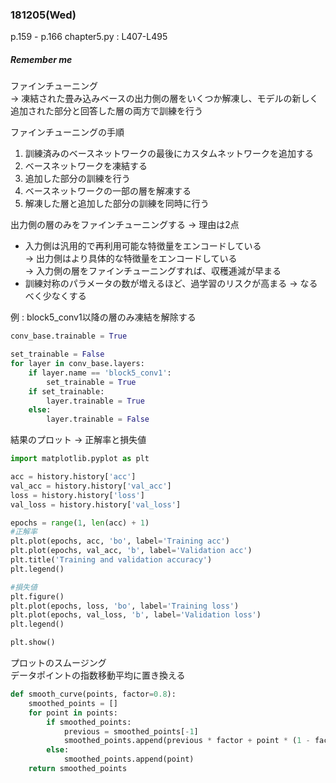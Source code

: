 ### 181205(Wed)  
p.159 - p.166
chapter5.py : L407-L495
##### *Remember me*  
ファインチューニング  
-> 凍結された畳み込みベースの出力側の層をいくつか解凍し、モデルの新しく追加された部分と回答した層の両方で訓練を行う

ファインチューニングの手順
1. 訓練済みのベースネットワークの最後にカスタムネットワークを追加する
2. ベースネットワークを凍結する
3. 追加した部分の訓練を行う
4. ベースネットワークの一部の層を解凍する
5. 解凍した層と追加した部分の訓練を同時に行う

出力側の層のみをファインチューニングする
-> 理由は2点

* 入力側は汎用的で再利用可能な特徴量をエンコードしている  
-> 出力側はより具体的な特徴量をエンコードしている  
-> 入力側の層をファインチューニングすれば、収穫逓減が早まる
* 訓練対称のパラメータの数が増えるほど、過学習のリスクが高まる
-> なるべく少なくする

例 : block5_conv1以降の層のみ凍結を解除する
```python
conv_base.trainable = True

set_trainable = False
for layer in conv_base.layers:
    if layer.name == 'block5_conv1':
        set_trainable = True
    if set_trainable:
        layer.trainable = True
    else:
        layer.trainable = False
```


結果のプロット
-> 正解率と損失値
```python
import matplotlib.pyplot as plt

acc = history.history['acc']
val_acc = history.history['val_acc']
loss = history.history['loss']
val_loss = history.history['val_loss']

epochs = range(1, len(acc) + 1)
#正解率
plt.plot(epochs, acc, 'bo', label='Training acc')
plt.plot(epochs, val_acc, 'b', label='Validation acc')
plt.title('Training and validation accuracy')
plt.legend()

#損失値
plt.figure()
plt.plot(epochs, loss, 'bo', label='Training loss')
plt.plot(epochs, val_loss, 'b', label='Validation loss')
plt.legend()

plt.show()
```

プロットのスムージング  
データポイントの指数移動平均に置き換える
```python
def smooth_curve(points, factor=0.8):
    smoothed_points = []
    for point in points:
        if smoothed_points:
            previous = smoothed_points[-1]
            smoothed_points.append(previous * factor + point * (1 - factor))
        else:
            smoothed_points.append(point)
    return smoothed_points
```
